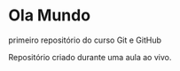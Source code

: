 # Ola Mundo
 primeiro repositório do curso Git e GitHub

 Repositório criado durante uma aula ao vivo.
